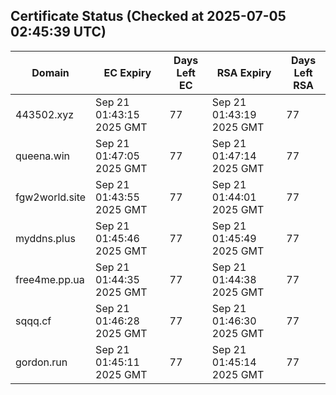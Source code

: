 ## Certificate Status (Checked at 2025-07-05 02:45:39 UTC)
| Domain | EC Expiry | Days Left EC | RSA Expiry | Days Left RSA |
|--------|-----------|-------------|------------|--------------|
| 443502.xyz | Sep 21 01:43:15 2025 GMT | 77 | Sep 21 01:43:19 2025 GMT | 77 |
| queena.win | Sep 21 01:47:05 2025 GMT | 77 | Sep 21 01:47:14 2025 GMT | 77 |
| fgw2world.site | Sep 21 01:43:55 2025 GMT | 77 | Sep 21 01:44:01 2025 GMT | 77 |
| myddns.plus | Sep 21 01:45:46 2025 GMT | 77 | Sep 21 01:45:49 2025 GMT | 77 |
| free4me.pp.ua | Sep 21 01:44:35 2025 GMT | 77 | Sep 21 01:44:38 2025 GMT | 77 |
| sqqq.cf | Sep 21 01:46:28 2025 GMT | 77 | Sep 21 01:46:30 2025 GMT | 77 |
| gordon.run | Sep 21 01:45:11 2025 GMT | 77 | Sep 21 01:45:14 2025 GMT | 77 |
